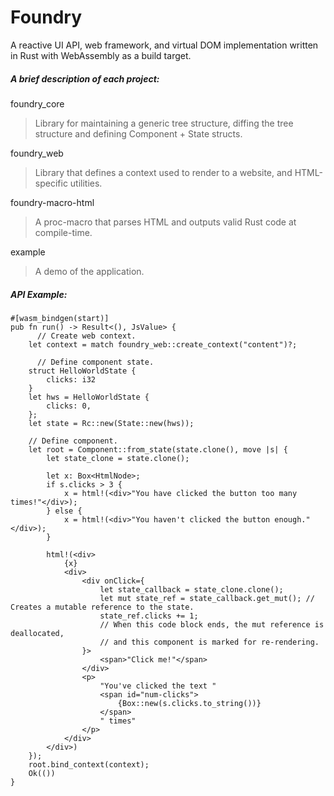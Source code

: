 # Foundry

A reactive UI API, web framework, and virtual DOM implementation written in Rust with WebAssembly as a build target.

##### A brief description of each project:

foundry_core
> Library for maintaining a generic tree structure, diffing the tree structure and defining Component + State structs.

foundry_web
> Library that defines a context used to render to a website, and HTML-specific utilities.

foundry-macro-html
> A proc-macro that parses HTML and outputs valid Rust code at compile-time.

example
> A demo of the application.

##### API Example:
```
#[wasm_bindgen(start)]
pub fn run() -> Result<(), JsValue> {
	  // Create web context.
    let context = match foundry_web::create_context("content")?;

	  // Define component state.
    struct HelloWorldState {
        clicks: i32
    }
    let hws = HelloWorldState {
        clicks: 0,
    };
    let state = Rc::new(State::new(hws));

    // Define component.
    let root = Component::from_state(state.clone(), move |s| {
        let state_clone = state.clone();

        let x: Box<HtmlNode>;
        if s.clicks > 3 {
            x = html!(<div>"You have clicked the button too many times!"</div>);
        } else {
            x = html!(<div>"You haven't clicked the button enough."</div>);
        }

        html!(<div>
            {x}
            <div>
                <div onClick={
                    let state_callback = state_clone.clone();
                    let mut state_ref = state_callback.get_mut(); // Creates a mutable reference to the state.
                    state_ref.clicks += 1;
                    // When this code block ends, the mut reference is deallocated,
                    // and this component is marked for re-rendering.
                }>
                    <span>"Click me!"</span>
                </div>
                <p>
                    "You've clicked the text "
                    <span id="num-clicks">
                        {Box::new(s.clicks.to_string())}
                    </span>
                    " times"
                </p>
            </div>
        </div>)
    });
    root.bind_context(context);
    Ok(())
}
```

